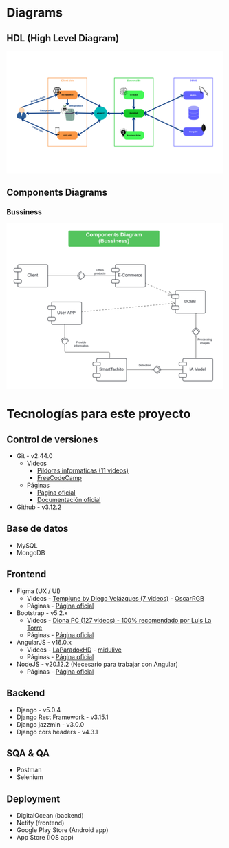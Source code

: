 # Diagrams
## HDL (High Level Diagram)
<img src="./HLD-architecture.png" alt="HLD">

## Components Diagrams
### Bussiness
<img src="./components-diagram-bussiness.png" alt="components diagram 1">

# Tecnologías para este proyecto
## Control de versiones
- Git - v2.44.0
    - Videos
        - [Pildoras informaticas (11 videos)](https://www.youtube.com/watch?v=ANF1X42_ae4&list=PLU8oAlHdN5BlyaPFiNQcV0xDqy0eR35aU)
        - [FreeCodeCamp](https://www.youtube.com/watch?v=h2ZzlNVl-nI)
    - Páginas
        - [Página oficial](https://git-scm.com/)
        - [Documentación oficial](https://git-scm.com/docs)
- Github - v3.12.2

## Base de datos
- MySQL
- MongoDB

## Frontend
- Figma (UX / UI)
    - Videos
          - [Templune by Diego Velázques (7 videos)](https://www.youtube.com/watch?v=c-mE6Qcz76Q&list=PLLoRV6QeDz4B41GYhA7RhmPk4b4Kdp1HM)
          - [OscarRGB](https://www.youtube.com/watch?v=Smp-u-8ynbE)
    - Páginas
          - [Página oficial](https://www.youtube.com/watch?v=Smp-u-8ynbE)
- Bootstrap - v5.2.x
    - Videos
          - [Diona PC (127 videos) - 100% recomendado por Luis La Torre](https://www.youtube.com/watch?v=rK_WwhUDpoo&list=PLUW3XAK9O3HFfc7KryNaE9jsqhmCpbBQi)
    - Páginas
          - [Página oficial](https://getbootstrap.com/docs/5.2/getting-started/introduction/)
- AngularJS - v16.0.x
    - Videos
          - [LaParadoxHD](https://www.youtube.com/watch?v=SZtxwDAqEok&list=PLezsbUDiwcpmhNiMzVPYJXV0Rqn71G4PU)
          - [midulive](https://www.youtube.com/watch?v=f7unUpshmpA)
    - Páginas
          - [Página oficial](https://angular.io/)
- NodeJS - v20.12.2 (Necesario para trabajar con Angular)
    - Páginas
          - [Página oficial](https://nodejs.org/en)

## Backend
- Django - v5.0.4
- Django Rest Framework - v3.15.1
- Django jazzmin - v3.0.0
- Django cors headers - v4.3.1

## SQA & QA
- Postman
- Selenium

## Deployment
- DigitalOcean (backend)
- Netify (frontend)
- Google Play Store (Android app)
- App Store (IOS app)
